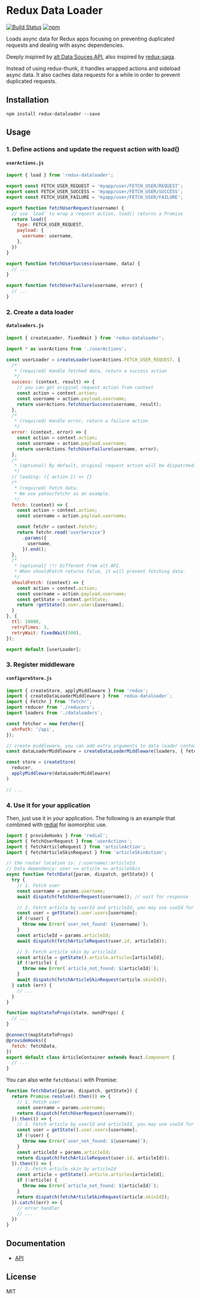 # Redux Data Loader

[![Build Status](https://travis-ci.org/kouhin/redux-dataloader.svg?branch=master)](https://travis-ci.org/kouhin/redux-dataloader)
[![npm](https://img.shields.io/npm/v/redux-dataloader.svg)](https://npmjs.org/package/redux-dataloader)

Loads async data for Redux apps focusing on preventing duplicated requests and dealing with async dependencies.

Deeply inspired by [alt Data Souces API](http://alt.js.org/docs/async), also inspired by [redux-saga](https://github.com/yelouafi/redux-saga).

Instead of using redux-thunk, it handles wrapped actions and sideload async data.
It also caches data requests for a while in order to prevent duplicated requests.

## Installation

```
npm install redux-dataloader --save
```

## Usage

### 1. Define actions and update the request action with load()

#### `userActions.js`
```javascript
import { load } from 'redux-dataloader';

export const FETCH_USER_REQUEST = 'myapp/user/FETCH_USER/REQUEST';
export const FETCH_USER_SUCCESS = 'myapp/user/FETCH_USER/SUCCESS';
export const FETCH_USER_FAILURE = 'myapp/user/FETCH_USER/FAILURE';

export function fetchUserRequest(username) {
  // use `load` to wrap a request action, load() returns a Promise
  return load({
    type: FETCH_USER_REQUEST,
    payload: {
      username: username,
    },
  })
}

export function fetchUserSuccess(username, data) {
  // ...
}

export function fetchUserFailure(username, error) {
  // ...
}

```

### 2. Create a data loader

#### `dataloaders.js`

```javascript
import { createLoader, fixedWait } from 'redux-dataloader';

import * as userActions from './userActions';

const userLoader = createLoader(userActions.FETCH_USER_REQUEST, {
  /*
   * (required) Handle fetched data, return a success action
   */
  success: (context, result) => {
    // you can get original request action from context
    const action = context.action;
    const username = action.payload.username;
    return userActions.fetchUserSuccess(username, result);
  },
  /*
   * (required) Handle error, return a failure action
   */
  error: (context, error) => {
    const action = context.action;
    const username = action.payload.username;
    return userActions.fetchUserFailure(username, error);
  },
  /*
   * (optional) By default, original request action will be dispatched. But you can still modify this process.
   */
  // loading: ({ action }) => {}
  /*
   * (required) Fetch data.
   * We use yahoo/fetchr as an example.
   */
  fetch: (context) => {
    const action = context.action;
    const username = action.payload.username;

    const fetchr = context.fetchr;
    return fetchr.read('userService')
      .params({
        username,
      }).end();
  },
  /*
   * (optional) !!! Different from alt API.
   * When shouldFetch returns false, it will prevent fetching data.
   */
  shouldFetch: (context) => {
    const action = context.action;
    const username = action.payload.username;
    const getState = context.getState;
    return !getState().user.users[username];
  }
}, {
  ttl: 10000,
  retryTimes: 3,
  retryWait: fixedWait(500),
});

export default [userLoader];
```

### 3. Register middleware

#### `configureStore.js`

```javascript
import { createStore, applyMiddleware } from 'redux';
import { createDataLoaderMiddleware } from `redux-dataloader`;
import { Fetchr } from 'fetchr';
import reducer from './reducers';
import loaders from './dataloaders';

const fetcher = new Fetcher({
  xhrPath: '/api',
});

// create middleware, you can add extra arguments to data loader context
const dataLoaderMiddleware = createDataLoaderMiddleware(loaders, { fetchr });

const store = createStore(
  reducer,
  applyMiddleware(dataLoaderMiddleware)
)

// ...
```

### 4. Use it for your application

Then, just use it in your application.
The following is an example that combined with [redial](https://github.com/markdalgleish/redial) for isomorphic use.

```javascript
import { provideHooks } from 'redial';
import { fetchUserRequest } from 'userActions';
import { fetchArticleRequest } from 'articleAction';
import { fetchArticleSkinRequest } from 'articleSkinAction';

// the router location is: /:username/:articleId
// Data dependency: user <= article <= articleSkin
async function fetchData({param, dispatch, getState}) {
  try {
    // 1. Fetch user
    const username = params.username;
    await dispatch(fetchUserRequest(username)); // wait for response

    // 2. Fetch article by userId and articleId, you may use useId for authentication
    const user = getState().user.users[username];
    if (!user) {
      throw new Error(`user_not_found: ${username}`);
    }
    const articleId = params.articleId;
    await dispatch(fetchArticleRequest(user.id, articleId));

    // 3. Fetch article skin by articleId
    const article = getState().article.articles[articleId];
    if (!article) {
      throw new Error(`article_not_found: ${articleId}`);
    }
    await dispatch(fetchArticleSkinRequest(article.skinId));
  } catch (err) {
    // ...
  }
}

function mapStateToProps(state, owndProps) {
  // ...
}

@connect(mapStateToProps)
@provideHooks({
  fetch: fetchData,
})
export default class ArticleContainer extends React.Component {
  // ...
}
```

You can also write `fetchData()` with Promise:

```javascript
function fetchData({param, dispatch, getState}) {
  return Promise.resolve().then(() => {
    // 1. Fetch user
    const username = params.username;
    return dispatch(fetchUserRequest(username));
  }).then(() => {
    // 2. Fetch article by userId and articleId, you may use useId for authentication
    const user = getState().user.users[username];
    if (!user) {
      throw new Error(`user_not_found: ${username}`);
    }
    const articleId = params.articleId;
    return dispatch(fetchArticleRequest(user.id, articleId));
  }).then(() => {
    // 3. Fetch article skin by articleId
    const article = getState().article.articles[articleId];
    if (!article) {
      throw new Error(`article_not_found: ${articleId}`);
    }
    return dispatch(fetchArticleSkinRequest(article.skinId));
  }).catch((err) => {
    // error handler
    // ...
  })
}
```

## Documentation

- [API](/API.md)

## License

MIT
